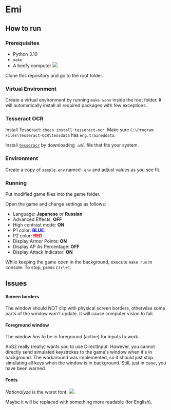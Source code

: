 # Emi

## How to run

### Prerequisites

- Python 3.10
- `make`
- A beefy computer ![](https://steamcommunity-a.akamaihd.net/economy/emoticon/:ohh_yeah:)

Clone this repository and go to the root folder.

### Virtual Environment

Create a virtual environment by running `make venv` inside the root folder.
It will automatically install all required packages with few exceptions.

### Tesseract OCR

Install Tesseract: `choco install tesseract-ocr`.
Make sure `C:\Program Files\Tesseract-OCR\tessdata` has `eng.traineddata`.

Install [`tesserocr`](https://github.com/sirfz/tesserocr) by downloading `.whl` file that fits your system.

### Environment

Create a copy of `sample.env` named `.env` and adjust values as you see fit.

### Running

Put modified game files into the game folder.

Open the game and change settings as follows:

- Language: **Japanese** or **Russian**
- Advanced Effects: **OFF**
- High contrast mode: **ON**
- P1 color: <span style="color:blue">**BLUE**</span>.
- P2 color: <span style="color:red">**RED**</span>.
- Display Armor Points: **ON**
- Display AP As Percentage: **OFF**
- Display Attack Indicator: **ON**

While keeping the game open in the background, execute `make run` in console.
To stop, press `Ctrl+C`.

## Issues

#### Screen borders

The window should NOT clip with physical screen borders,
otherwise some parts of the window won't update.
It will cause computer vision to fail.

#### Foreground window

The window _has to_ be in foreground (active) for inputs to work.

AoS2 really (really) wants you to use DirectInput.
However, you cannot directly send simulated keystrokes to the game's window when it's in background.
The workaround was implemented,
so it should just stop simulating all keys when the window is in background.
Still, just in case, you have been warned.

#### Fonts

*Nationalyze* is the worst font. ![](https://steamcommunity-a.akamaihd.net/economy/emoticon/:ohh_yeah:)

Maybe it will be replaced with something more readable (for English).
